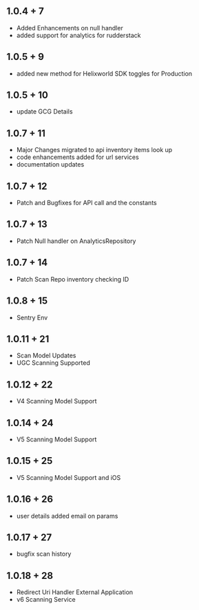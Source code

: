 ## 1.0.4 + 7

* Added Enhancements on null handler
* added support for analytics for rudderstack

## 1.0.5 + 9
* added new method for Helixworld SDK toggles for Production

## 1.0.5 + 10
* update GCG Details

## 1.0.7 + 11
* Major Changes migrated to api inventory items look up
* code enhancements added for url services
* documentation updates

## 1.0.7 + 12
* Patch and Bugfixes for API call and the constants

## 1.0.7 + 13
* Patch Null handler on AnalyticsRepository

## 1.0.7 + 14
* Patch Scan Repo inventory checking ID

## 1.0.8 + 15
* Sentry Env

## 1.0.11 + 21
* Scan Model Updates
* UGC Scanning Supported

## 1.0.12 + 22
* V4 Scanning Model Support

## 1.0.14 + 24
* V5 Scanning Model Support

## 1.0.15 + 25
* V5 Scanning Model Support and iOS

## 1.0.16 + 26
* user details added email on params

## 1.0.17 + 27
* bugfix scan history


## 1.0.18 + 28
* Redirect Uri Handler External Application
* v6 Scanning Service